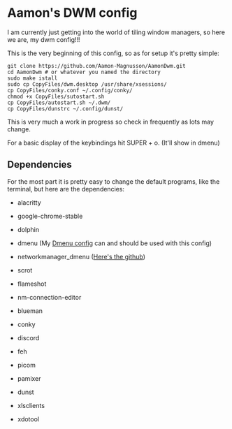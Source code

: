 # Aamon's DWM config

I am currently just getting into the world of tiling window managers, so here we are, my dwm config!!!

This is the very beginning of this config, so as for setup it's pretty simple:

```
git clone https://github.com/Aamon-Magnusson/AamonDwm.git
cd AamonDwm # or whatever you named the directory
sudo make istall
sudo cp CopyFiles/dwm.desktop /usr/share/xsessions/
cp CopyFiles/conky.conf ~/.config/conky/
chmod +x CopyFiles/sutostart.sh
cp CopyFiles/autostart.sh ~/.dwm/
cp CopyFiles/dunstrc ~/.config/dunst/
```

This is very much a work in progress so check in frequently as lots may change.

For a basic display of the keybindings hit SUPER + o. (It'll show in dmenu)

## Dependencies

For the most part it is pretty easy to change the default programs, like the terminal, but here are the dependencies:

- alacritty
- google-chrome-stable
- dolphin
- dmenu (My [Dmenu config](https://github.com/Aamon-Magnusson/AamonDmenu) can and should be used with this config)
- networkmanager_dmenu ([Here's the github](https://github.com/firecat53/networkmanager-dmenu))
- scrot
- flameshot
- nm-connection-editor
- blueman
- conky
- discord
- feh
- picom
- pamixer
- dunst

- xlsclients
- xdotool
